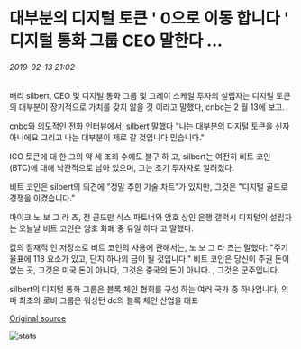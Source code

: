 # 대부분의 디지털 토큰 ' 0으로 이동 합니다 ' 디지털 통화 그룹 CEO 말한다 ...

###### 2019-02-13 21:02

배리 silbert, CEO 및 디지털 통화 그룹 및 그레이 스케일 투자의 설립자는 디지털 토큰의 대부분이 장기적으로 가치를 갖지 않을 것 이라고 말했다, cnbc는 2 월 13에 보고.

cnbc와 의도적인 전화 인터뷰에서, silbert 말했다 "나는 대부분의 디지털 토큰을 신자 아니에요 그리고 나는 대부분이 제로 갈 것입니다 믿습니다."

ICO 토큰에 대 한 그의 약 세 조회 수에도 불구 하 고, silbert는 여전히 비트 코인 (BTC)에 대해 낙관적으로 남아 있으며, 그는 초기 투자자로 알려졌다.

비트 코인은 silbert의 의견에 "정말 추한 기술 차트"가 있지만, 그것은 "디지털 골드로 경쟁을 이겼습니다."

마이크 노 보 그 라 츠, 전 골드만 삭스 파트너와 암호 상인 은행 갤럭시 디지털의 설립자는 오늘날 비트 코인은 암호 화폐 중 유일 하다 고 말했다.

값의 잠재적 인 저장소로 비트 코인의 사용에 관해서는, 노 보 그 라 츠는 말했다: "주기율표에 118 요소가 있고, 단지 하나의 금이 될 것입니다." 비트 코인은 당신이 주권 돈이 없는 곳, 그것은 미국 돈이 아니다, 그것은 중국의 돈이 아니다. , 그것은 군주입니다.

silbert의 디지털 통화 그룹은 블록 체인 협회를 구성 하는 여러 국가 중 하나입니다, 의미 최초의 로비 그룹은 워싱턴 dc의 블록 체인 산업을 대표

[Original source](https://cointelegraph.com/news/most-digital-tokens-will-go-to-zero-says-digital-currency-group-ceo)

![stats](https://c.statcounter.com/11760860/0/a89fa40b/1/ "stats")
